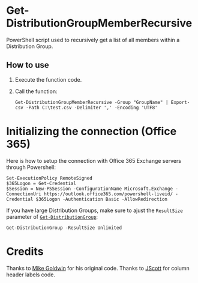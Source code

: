 # Get-DistributionGroupMemberRecursive
PowerShell script used to recursively get a list of all members within a Distribution Group.

## How to use

1. Execute the function code.
2. Call the function:  
    
       Get-DistributionGroupMemberRecursive -Group "GroupName" | Export-csv -Path C:\test.csv -Delimiter ',' -Encoding 'UTF8'

# Initializing the connection (Office 365)  

Here is how to setup the connection with Office 365 Exchange servers through Powershell:

    Set-ExecutionPolicy RemoteSigned    
    $365Logon = Get-Credential
    $Session = New-PSSession -ConfigurationName Microsoft.Exchange -ConnectionUri https://outlook.office365.com/powershell-liveid/ -Credential $365Logon -Authentication Basic -AllowRedirection
    
If you have large Distribution Groups, make sure to ajust the `ResultSize` parameter of [`Get-DistributionGroup`](https://docs.microsoft.com/en-us/powershell/module/exchange/users-and-groups/get-distributiongroup?view=exchange-ps):
    
    Get-DistributionGroup -ResultSize Unlimited
    
# Credits

Thanks to [Mike Goldwin](https://social.technet.microsoft.com/Forums/ie/en-US/d6be3ddd-95fd-4b57-96e3-cb9f4d4f27db/getdistributiongroupmember-recursive-functionality?forum=winserverpowershell) for his original code.
Thanks to [JScott](https://stackoverflow.com/a/21042554/1451422) for column header labels code.
